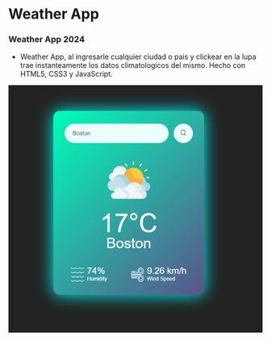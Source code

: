 # Weather App
### Weather App 2024

- Weather App, al ingresarle cualquier ciudad o pais y clickear en la lupa trae instanteamente los datos climatologicos del mismo. Hecho con HTML5, CSS3 y JavaScript.

![preview img](/weather-preview.png)
